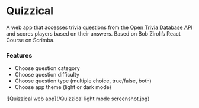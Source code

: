# Quizzical

A web app that accesses trivia questions from the [Open Trivia Database API](https://opentdb.com/) and scores players based on their answers. Based on Bob Ziroll’s React Course on Scrimba.

### Features

- Choose question category
- Choose question difficulty
- Choose question type (multiple choice, true/false, both)
- Choose app theme (light or dark mode)

![Quizzical web app](/Quizzical light mode screenshot.jpg)
